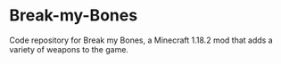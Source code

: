 # Break-my-Bones
Code repository for Break my Bones, a Minecraft 1.18.2 mod that adds a variety of weapons to the game.
